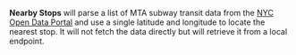 **Nearby Stops** will parse a list of MTA subway transit data from the [NYC Open Data Portal](https://data.cityofnewyork.us/Transportation/Subway-Stations/arq3-7z49) and use a single latitude and longitude to locate the nearest stop. It will not fetch the data directly but will retrieve it from a local endpoint.
